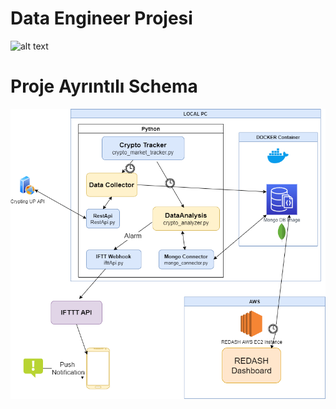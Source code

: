 # Data Engineer Projesi

![alt text](https://github.com/taskma/crypto_tracker/blob/master/Images/technologies.png)

# Proje Ayrıntılı Schema

![alt text](https://github.com/taskma/crypto_tracker/blob/master/Images/shema.png)

